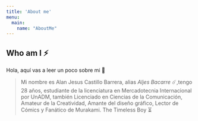 ```yaml
---
title: 'About me'
menu:
  main:
    name: "AboutMe"
---
```


## Who am I ⚡

Hola, aquí vas a leer un poco sobre mi 🤩

>Mi nombre es Alan Jesus Castillo Barrera, alias *Aljes Bacarre* ☄️,tengo 28 años, estudiante de la licenciatura en  Mercadotecnia Internacional por UnADM, también Licenciado en Ciencias de la Comunicación, Amateur de la Creatividad, Amante del diseño gráfico, Lector de Cómics y Fanático de Murakami. The Timeless Boy ⏳


